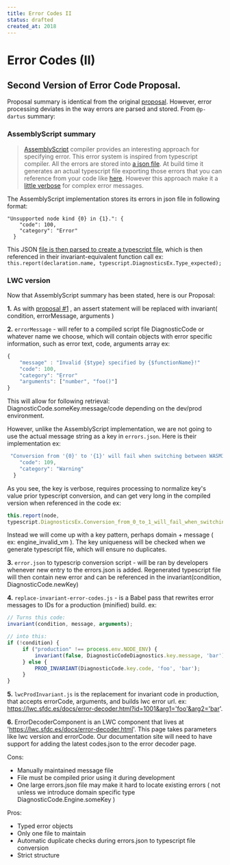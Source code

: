 ```yaml
---
title: Error Codes II
status: drafted
created_at: 2018
---
```


# Error Codes (II)

## **Second Version of Error Code Proposal.**
Proposal summary is identical from the original [proposal](0000-error-code-system.md). However, error processing deviates in the way errors are parsed and stored. From `@p-dartus` summary:

### AssemblyScript summary
>[AssemblyScript](https://github.com/AssemblyScript/assemblyscript) compiler provides an interesting approach for specifying error. This error system is inspired from typescript compiler. All the errors are stored into [a json file](https://github.com/AssemblyScript/assemblyscript/blob/master/src/diagnosticMessages.json). At build time it generates an actual typescript file exporting those errors that you can reference from your code like [here](https://github.com/AssemblyScript/assemblyscript/blob/master/src/program.ts#L464).
>However this approach make it a [little verbose](https://github.com/AssemblyScript/assemblyscript/blob/master/src/program.ts#L551) for complex error messages.

The AssemblyScript implementation stores its errors in json file in following format:
```
"Unsupported node kind {0} in {1}.": {
    "code": 100,
    "category": "Error"
  }
```

This JSON [file is then parsed to create a typescript file](https://github.com/AssemblyScript/assemblyscript/blob/master/src/diagnosticMessages.generated.ts), which is then referenced in their invariant-equivalent function call ex:
```this.report(declaration.name, typescript.DiagnosticsEx.Type_expected); ```

### LWC version
Now that AssemblyScript summary has been stated, here is our Proposal:

**1.** As with [proposal #1](0000-error-code-system.md) , an assert statement will be replaced with invariant( condition, errorMessage, arguments )

**2.** `errorMessage` - will refer to a compiled script file DiagnosticCode or whatever name we choose, which will contain objects with error specific information, such as error text, code, arguments array ex:

```js
{
    "message" : "Invalid {$type} specified by {$functionName}!"
    "code": 100,
    "category": "Error"
    "arguments": ["number", "foo()"]
}
```
This will allow for following retrieval: DiagnosticCode.someKey.message/code depending on the dev/prod environment.

However, unlike the AssemblyScript implementation, we are not going to use the actual message string as a key in `errors.json`. Here is their implementation ex:
```js
 "Conversion from '{0}' to '{1}' will fail when switching between WASM32/64.'": {
    "code": 109,
    "category": "Warning"
  }
```
As you see, the key is verbose, requires processing to normalize key's value prior typescript conversion, and can get very long in the compiled version when referenced in the code ex:
```js
this.report(node,
typescript.DiagnosticsEx.Conversion_from_0_to_1_will_fail_when_switching_between_WASM32_64, fromType.toString(), toType.toString());
```

Instead we will come up with a key pattern,  perhaps domain + message ( ex: engine_invalid_vm ). The key uniqueness will be checked when we generate typescript file, which will ensure no duplicates.

**3.** `error.json` to typescrip conversion script - will be ran by developers whenever new entry to the errors.json is added. Regenerated typescript file will then contain new error and can be referenced in the invariant(condition, DiagnosticCode.newKey)

**4.** `replace-invariant-error-codes.js` - is a Babel pass that rewrites error messages to IDs for a production (minified) build. ex:
```js
// Turns this code:
invariant(condition, message, arguments);
```

```js
// into this:
if (!condition) {
     if ("production" !== process.env.NODE_ENV) {
         invariant(false, DiagnosticCodeDiagnostics.key.message, 'bar');
     } else {
         PROD_INVARIANT(DiagnosticCode.key.code, 'foo', 'bar');
     }
}
```

**5.** `lwcProdInvariant.js` is the replacement for invariant code in production, that accepts errorCode, arguments, and builds lwc error url. ex: https://lwc.sfdc.es/docs/error-decoder.html?id=1001&arg1='foo'&arg2='bar'.

**6.** ErrorDecoderComponent is an LWC component that lives at 'https://lwc.sfdc.es/docs/error-decoder.html'. This page takes parameters like lwc version and errorCode. Our documentation site will need to have support for adding the latest codes.json to the error decoder page.




Cons:
- Manually maintained message file
- File must be compiled prior using it during development
- One large errors.json file may make it hard to locate existing errors ( not unless we introduce domain specific type DiagnosticCode.Engine.someKey )

Pros:
- Typed error objects
- Only one file to maintain
- Automatic duplicate checks during errors.json to typescript file conversion
- Strict structure
